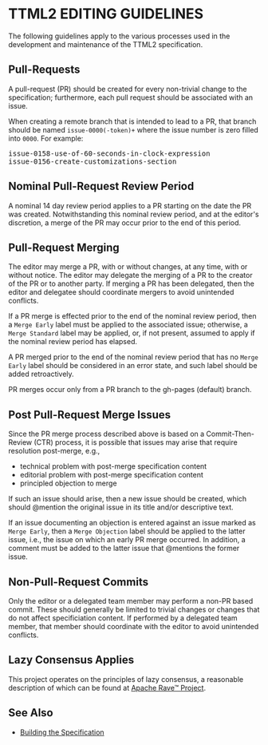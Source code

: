 # TTML2 EDITING GUIDELINES

The following guidelines apply to the various processes used in the development and maintenance of the TTML2 specification.

## Pull-Requests

A pull-request (PR) should be created for every non-trivial change to the specification; furthermore, each pull request should be associated with an issue.

When creating a remote branch that is intended to lead to a PR, that branch should be named ``issue-0000(-token)+`` where the issue number is zero filled into ``0000``. For example:

<pre>
issue-0158-use-of-60-seconds-in-clock-expression
issue-0156-create-customizations-section
</pre>

## Nominal Pull-Request Review Period

A nominal 14 day review period applies to a PR starting on the date the PR was created. Notwithstanding this nominal review period, and at the editor's discretion, a merge of the PR may occur prior to the end of this period.

## Pull-Request Merging

The editor may merge a PR, with or without changes, at any time, with or without notice. The editor may delegate the merging of a PR to the creator of the PR or to another party. If merging a PR has been delegated, then the editor and delegatee should coordinate mergers to avoid unintended conflicts.

If a PR merge is effected prior to the end of the nominal review period, then a ``Merge Early`` label must be applied to the associated issue; otherwise, a ``Merge Standard`` label may be applied, or, if not present, assumed to apply if the nominal review period has elapsed.

A PR merged prior to the end of the nominal review period that has no ``Merge Early`` label should be considered in an error state, and such label should be added retroactively.

PR merges occur only from a PR branch to the gh-pages (default) branch.

## Post Pull-Request Merge Issues

Since the PR merge process described above is based on a Commit-Then-Review (CTR) process, it is possible that issues may arise that require resolution post-merge, e.g.,

* technical problem with post-merge specification content
* editorial problem with post-merge specification content
* principled objection to merge

If such an issue should arise, then a new issue should be created, which should @mention the original issue in its title and/or descriptive text.

If an issue documenting an objection is entered against an issue marked as ``Merge Early``, then a ``Merge Objection`` label should be applied to the latter issue, i.e., the issue on which an early PR merge occurred. In addition, a comment must be added to the latter issue that @mentions the former issue.

## Non-Pull-Request Commits

Only the editor or a delegated team member may perform a non-PR based commit. These should generally be limited to trivial changes or changes that do not affect specificiation content. If performed by a delegated team member, that member should coordinate with the editor to avoid unintended conflicts.

## Lazy Consensus Applies

This project operates on the principles of lazy consensus, a reasonable description of which can be found at
[Apache Rave™ Project](https://rave.apache.org/docs/governance/lazyConsensus.html).

## See Also

* [Building the Specification](spec/README.md)
